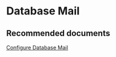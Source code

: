 <properties
	pageTitle="Features/Database Mail"
	description="Features/Database Mail"
	service="microsoft.sql"
	resource="servers"
	authors="mlandzic"
	displayOrder=""
	selfHelpType="generic"
	supportTopicIds="32594717"
	resourceTags=""
	productPesIds="16259"
	cloudEnvironments="public"
/>

# Database Mail

## **Recommended documents**
[Configure Database Mail](https://docs.microsoft.com/en-us/sql/relational-databases/database-mail/configure-database-mail)
